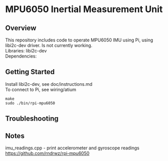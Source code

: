 # MPU6050 Inertial Measurement Unit

## Overview  
This repository includes code to operate MPU6050 IMU using Pi, using libi2c-dev driver. Is not currently working.  
Libraries: libi2c-dev   
Dependencies:   


## Getting Started  
Install libi2c-dev, see doc/instructions.md  
To connect to Pi, see wiring/atium  
```
make  
sudo ./bin/rpi-mpu6050
```


## Troubleshooting   


## Notes   
imu_readings.cpp - print accelerometer and gyroscope readings
https://github.com/rndrwz/rpi-mpu6050 


